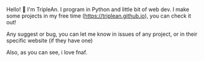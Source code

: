Hello! 👋 I'm TripleAn. I program in Python and little bit of web dev. I make some projects in my free time (https://triplean.github.io), you can check it out!

Any suggest or bug, you can let me know in issues of any project, or in their specific website (if they have one)

Also, as you can see, i love fnaf.
